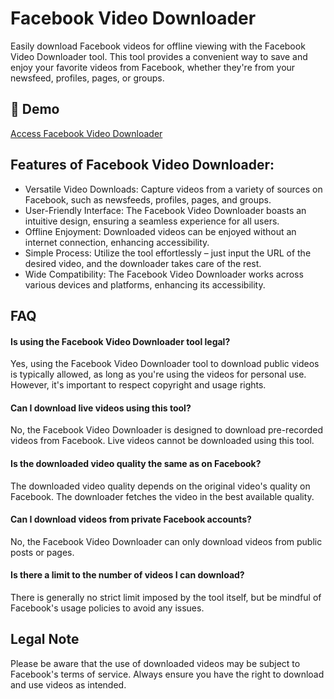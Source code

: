 # Facebook Video Downloader

Easily download Facebook videos for offline viewing with the Facebook Video Downloader tool. This tool provides a convenient way to save and enjoy your favorite videos from Facebook, whether they're from your newsfeed, profiles, pages, or groups.

## 🔗 Demo

[Access Facebook Video Downloader](https://imgpanda.com/facebook-video-downloader/)

## Features of Facebook Video Downloader:

- Versatile Video Downloads: Capture videos from a variety of sources on Facebook, such as newsfeeds, profiles, pages, and groups.
- User-Friendly Interface: The Facebook Video Downloader boasts an intuitive design, ensuring a seamless experience for all users.
- Offline Enjoyment: Downloaded videos can be enjoyed without an internet connection, enhancing accessibility.
- Simple Process: Utilize the tool effortlessly – just input the URL of the desired video, and the downloader takes care of the rest.
- Wide Compatibility: The Facebook Video Downloader works across various devices and platforms, enhancing its accessibility.

## FAQ

#### Is using the Facebook Video Downloader tool legal?

Yes, using the Facebook Video Downloader tool to download public videos is typically allowed, as long as you're using the videos for personal use. However, it's important to respect copyright and usage rights.

#### Can I download live videos using this tool?

No, the Facebook Video Downloader is designed to download pre-recorded videos from Facebook. Live videos cannot be downloaded using this tool.

#### Is the downloaded video quality the same as on Facebook?

The downloaded video quality depends on the original video's quality on Facebook. The downloader fetches the video in the best available quality.

#### Can I download videos from private Facebook accounts?

No, the Facebook Video Downloader can only download videos from public posts or pages.

#### Is there a limit to the number of videos I can download?

There is generally no strict limit imposed by the tool itself, but be mindful of Facebook's usage policies to avoid any issues.

## Legal Note

Please be aware that the use of downloaded videos may be subject to Facebook's terms of service. Always ensure you have the right to download and use videos as intended.
